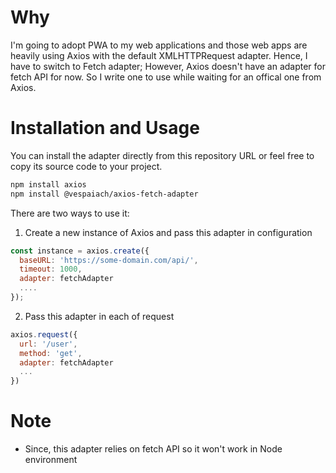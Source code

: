 # Why

I'm going to adopt PWA to my web applications and those web apps are heavily using Axios with the default XMLHTTPRequest adapter. Hence, I have to switch to Fetch adapter; However, Axios doesn't have an adapter for fetch API for now. So I write one to use while waiting for an offical one from Axios.

# Installation and Usage

You can install the adapter directly from this repository URL or feel free to copy its source code to your project.

``` sh
npm install axios
npm install @vespaiach/axios-fetch-adapter
```

There are two ways to use it:

1.  Create a new instance of Axios and pass this adapter in configuration

``` js
const instance = axios.create({
  baseURL: 'https://some-domain.com/api/',
  timeout: 1000,
  adapter: fetchAdapter
  ....
});
```

2.  Pass this adapter in each of request

``` js
axios.request({
  url: '/user',
  method: 'get',
  adapter: fetchAdapter
  ...
})
```

# Note

- Since, this adapter relies on fetch API so it won't work in Node environment

